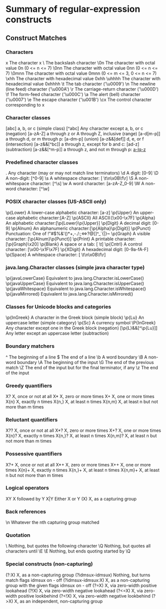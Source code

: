 # Summary of regular-expression constructs
## Construct	Matches

### Characters
x	            The character x
\\	            The backslash character
\0n	            The character with octal value 0n (0 <= n <= 7)
\0nn	        The character with octal value 0nn (0 <= n <= 7)
\0mnn	        The character with octal value 0mnn (0 <= m <= 3, 0 <= n <= 7)
\xhh            The character with hexadecimal value 0xhh
\uhhhh	        The character with hexadecimal value 0xhhhh
\t	            The tab character ('\u0009')
\n	            The newline (line feed) character ('\u000A')
\r	            The carriage-return character ('\u000D')
\f	            The form-feed character ('\u000C')
\a	            The alert (bell) character ('\u0007')
\e	            The escape character ('\u001B')
\cx	            The control character corresponding to x

### Character classes
[abc]	            a, b, or c (simple class)
[^abc]	            Any character except a, b, or c (negation)
[a-zA-Z]	        a through z or A through Z, inclusive (range)
[a-d[m-p]]	        a through d, or m through p: [a-dm-p] (union)
[a-z&&[def]]	    d, e, or f (intersection)
[a-z&&[^bc]]	    a through z, except for b and c: [ad-z] (subtraction)
[a-z&&[^m-p]]	    a through z, and not m through p: [a-lq-z](subtraction)

### Predefined character classes
.	            Any character (may or may not match line terminators)
\d	            A digit: [0-9]
\D	            A non-digit: [^0-9]
\s	            A whitespace character: [ \t\n\x0B\f\r]
\S	            A non-whitespace character: [^\s]
\w	            A word character: [a-zA-Z_0-9]
\W	            A non-word character: [^\w]

### POSIX character classes (US-ASCII only)
\p{Lower}	A lower-case alphabetic character: [a-z]
\p{Upper}	An upper-case alphabetic character:[A-Z]
\p{ASCII}	All ASCII:[\x00-\x7F]
\p{Alpha}	An alphabetic character:[\p{Lower}\p{Upper}]
\p{Digit}	A decimal digit: [0-9]
\p{Alnum}	An alphanumeric character:[\p{Alpha}\p{Digit}]
\p{Punct}	Punctuation: One of !"#$%&'()*+,-./:;<=>?@[\]^_`{|}~
\p{Graph}	A visible character: [\p{Alnum}\p{Punct}]
\p{Print}	A printable character: [\p{Graph}\x20]
\p{Blank}	A space or a tab: [ \t]
\p{Cntrl}	A control character: [\x00-\x1F\x7F]
\p{XDigit}	A hexadecimal digit: [0-9a-fA-F]
\p{Space}	A whitespace character: [ \t\n\x0B\f\r]

### java.lang.Character classes (simple java character type)
\p{javaLowerCase}	Equivalent to java.lang.Character.isLowerCase()
\p{javaUpperCase}	Equivalent to java.lang.Character.isUpperCase()
\p{javaWhitespace}	Equivalent to java.lang.Character.isWhitespace()
\p{javaMirrored}	Equivalent to java.lang.Character.isMirrored()

### Classes for Unicode blocks and categories
\p{InGreek}	A character in the Greek block (simple block)
\p{Lu}	An uppercase letter (simple category)
\p{Sc}	A currency symbol
\P{InGreek}	Any character except one in the Greek block (negation)
[\p{L}&&[^\p{Lu}]] 	Any letter except an uppercase letter (subtraction)

### Boundary matchers
^	The beginning of a line
$	The end of a line
\b	A word boundary
\B	A non-word boundary
\A	The beginning of the input
\G	The end of the previous match
\Z	The end of the input but for the final terminator, if any
\z	The end of the input

### Greedy quantifiers
X?	X, once or not at all
X*	X, zero or more times
X+	X, one or more times
X{n}	X, exactly n times
X{n,}	X, at least n times
X{n,m}	X, at least n but not more than m times

### Reluctant quantifiers
X??	X, once or not at all
X*?	X, zero or more times
X+?	X, one or more times
X{n}?	X, exactly n times
X{n,}?	X, at least n times
X{n,m}?	X, at least n but not more than m times

### Possessive quantifiers
X?+	X, once or not at all
X*+	X, zero or more times
X++	X, one or more times
X{n}+	X, exactly n times
X{n,}+	X, at least n times
X{n,m}+	X, at least n but not more than m times

### Logical operators
XY	X followed by Y
X|Y	Either X or Y
(X)	X, as a capturing group

### Back references
\n	Whatever the nth capturing group matched

### Quotation
\	Nothing, but quotes the following character
\Q	Nothing, but quotes all characters until \E
\E	Nothing, but ends quoting started by \Q

### Special constructs (non-capturing)
(?:X)	X, as a non-capturing group
(?idmsux-idmsux) 	Nothing, but turns match flags idmsux on - off
(?idmsux-idmsux:X)  	X, as a non-capturing group with the given flags idmsux on - off
(?=X)	X, via zero-width positive lookahead
(?!X)	X, via zero-width negative lookahead
(?<=X)	X, via zero-width positive lookbehind
(?<!X)	X, via zero-width negative lookbehind
(?>X)	X, as an independent, non-capturing group
